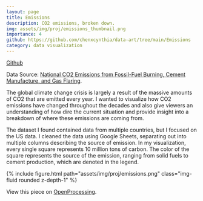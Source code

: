 ```yaml
---
layout: page
title: Emissions
description: CO2 emissions, broken down.
img: assets/img/proj/emissions_thumbnail.png
importance: 4
github: https://github.com/chenxcynthia/data-art/tree/main/Emissions
category: data visualization
---
```


<div class = "projheader">
    <div class="links"><a href='https://github.com/chenxcynthia/data-art/tree/main/Emissions' class="btn z-depth-0" role="button"> <i class="fab fa-github gh-icon"></i> Github</a></div>
</div>

Data Source: <a href="https://cdiac.ess-dive.lbl.gov/ftp/ndp030/nation.1751_2014.ems">National CO2 Emissions from Fossil-Fuel Burning, Cement Manufacture, and Gas Flaring</a>.

The global climate change crisis is largely a result of the massive amounts of CO2 that are emitted every year. I wanted to visualize how CO2 emissions have changed throughout the decades and also give viewers an understanding of how dire the current situation and provide insight into a breakdown of where these emissions are coming from.

The dataset I found contained data from multiple countries, but I focused on the US data. I cleaned the data using Google Sheets, separating out into multiple columns describing the source of emission. In my visualization, every single square represents 10 million tons of carbon. The color of the square represents the source of the emission, ranging from solid fuels to cement production, which are denoted in the legend.

<div class="row justify-content-sm-center">
    <div class="col-sm-12 mt-3 mt-md-0">
        {% include figure.html path="assets/img/proj/emissions.png" class="img-fluid rounded z-depth-1" %}
    </div>
</div>

View this piece on <a href="https://openprocessing.org/sketch/1866689">OpenProcessing</a>.

